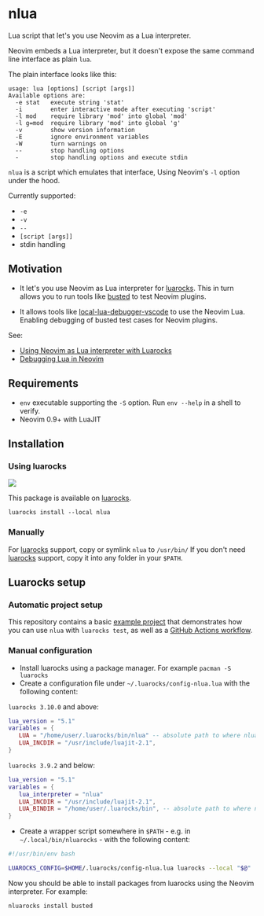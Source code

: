 # nlua

Lua script that let's you use Neovim as a Lua interpreter.

Neovim embeds a Lua interpreter, but it doesn't expose the same command line interface as plain `lua`.

The plain interface looks like this:

```
usage: lua [options] [script [args]]
Available options are:
  -e stat   execute string 'stat'
  -i        enter interactive mode after executing 'script'
  -l mod    require library 'mod' into global 'mod'
  -l g=mod  require library 'mod' into global 'g'
  -v        show version information
  -E        ignore environment variables
  -W        turn warnings on
  --        stop handling options
  -         stop handling options and execute stdin
```


`nlua` is a script which emulates that interface, Using Neovim's `-l` option under the hood.

Currently supported:

- `-e`
- `-v`
- `--`
- `[script [args]]`
- stdin handling


## Motivation

- It let's you use Neovim as Lua interpreter for [luarocks]. This in turn allows you to run tools like [busted] to test Neovim plugins.

- It allows tools like [local-lua-debugger-vscode] to use the Neovim Lua. Enabling debugging of busted test cases for Neovim plugins.

See:

- [Using Neovim as Lua interpreter with Luarocks](https://zignar.net/2023/01/21/using-luarocks-as-lua-interpreter-with-luarocks/)
- [Debugging Lua in Neovim](https://zignar.net/2023/06/10/debugging-lua-in-neovim/)


## Requirements

- `env` executable supporting the `-S` option. Run `env --help` in a shell to verify.
- Neovim 0.9+ with LuaJIT

## Installation

### Using luarocks

[![][luarocks-shield]][luarocks-pkg-url]

This package is available on [luarocks].

```
luarocks install --local nlua
```

### Manually

For [luarocks] support, copy or symlink `nlua` to `/usr/bin/`
If you don't need [luarocks] support, copy it into any folder in your `$PATH`.

## Luarocks setup

### Automatic project setup

This repository contains a basic [example project](./example_project)
that demonstrates how you can use `nlua` with `luarocks test`, as well
as a [GitHub Actions workflow](./.github/workflows/tests.yml).

### Manual configuration

- Install luarocks using a package manager. For example `pacman -S luarocks`
- Create a configuration file under `~/.luarocks/config-nlua.lua` with the following content:

`luarocks 3.10.0` and above:

```lua
lua_version = "5.1"
variables = {
   LUA = "/home/user/.luarocks/bin/nlua" -- absolute path to where nlua is installed
   LUA_INCDIR = "/usr/include/luajit-2.1",
}
```

`luarocks 3.9.2` and below:

```lua
lua_version = "5.1"
variables = {
   lua_interpreter = "nlua"
   LUA_INCDIR = "/usr/include/luajit-2.1",
   LUA_BINDIR = "/home/user/.luarocks/bin", -- absolute path to where nlua is installed
}
```

- Create a wrapper script somewhere in `$PATH` - e.g. in `~/.local/bin/nluarocks` - with the following content:

```bash
#!/usr/bin/env bash

LUAROCKS_CONFIG=$HOME/.luarocks/config-nlua.lua luarocks --local "$@"
```

Now you should be able to install packages from luarocks using the Neovim interpreter. For example:

```bash
nluarocks install busted
```


[luarocks]: https://luarocks.org/
[busted]: https://lunarmodules.github.io/busted/
[local-lua-debugger-vscode]: https://github.com/tomblind/local-lua-debugger-vscode
[luarocks-shield]: https://img.shields.io/luarocks/v/mfussenegger/nlua?logo=lua&color=purple&style=for-the-badge
[luarocks-pkg-url]: https://luarocks.org/modules/mfussenegger/nlua
